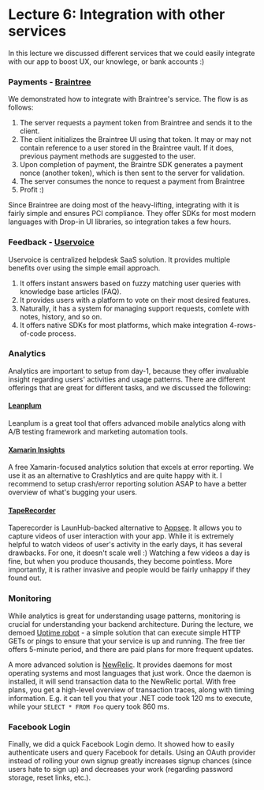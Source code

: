 # Lecture 6: Integration with other services
In this lecture we discussed different services that we could easily integrate with our app to boost UX, our knowlege, or bank accounts :)

### Payments - [Braintree](https://www.braintreepayments.com)
We demonstrated how to integrate with Braintree's service. The flow is as follows:

1. The server requests a payment token from Braintree and sends it to the client.
2. The client initializes the Braintree UI using that token. It may or may not contain reference to a user stored in the Braintree vault. If it does, previous payment methods are suggested to the user.
3. Upon completion of payment, the Braintre SDK generates a payment nonce (another token), which is then sent to the server for validation.
4. The server consumes the nonce to request a payment from Braintree
5. Profit :)

Since Braintree are doing most of the heavy-lifting, integrating with it is fairly simple and ensures PCI compliance. They offer SDKs for most modern languages with Drop-in UI libraries, so integration takes a few hours.

### Feedback - [Uservoice](http://uservoice.com)
Uservoice is centralized helpdesk SaaS solution. It provides multiple benefits over using the simple email approach.
1. It offers instant answers based on fuzzy matching user queries with knowledge base articles (FAQ).
2. It provides users with a platform to vote on their most desired features.
3. Naturally, it has a system for managing support requests, comlete with notes, history, and so on. 
4. It offers native SDKs for most platforms, which make integration 4-rows-of-code process.

### Analytics
Analytics are important to setup from day-1, because they offer invaluable insight regarding users' activities and usage patterns. There are different offerings that are great for different tasks, and we discussed the following:

#### [Leanplum](http://leanplum.com)
Leanplum is a great tool that offers advanced mobile analytics along with A/B testing framework and marketing automation tools.

#### [Xamarin Insights](http://insights.xamarin.com)
A free Xamarin-focused analytics solution that excels at error reporting. We use it as an alternative to Crashlytics and are quite happy with it. I recommend to setup crash/error reporting solution ASAP to have a better overview of what's bugging your users.

#### [TapeRecorder](http://taperecorder.io)
Taperecorder is LaunHub-backed alternative to [Appsee](https://www.appsee.com). It allows you to capture videos of user interaction with your app. While it is extremely helpful to watch videos of user's activity in the early days, it has several drawbacks. For one, it doesn't scale well :) Watching a few videos a day is fine, but when you produce thousands, they become pointless. More importantly, it is rather invasive and people would be fairly unhappy if they found out.

### Monitoring
While analytics is great for understanding usage patterns, monitoring is crucial for understanding your backend architecture. During the lecture, we demoed [Uptime robot](http://uptimerobot.com) - a simple solution that can execute simple HTTP GETs or pings to ensure that your service is up and running. The free tier offers 5-minute period, and there are paid plans for more frequent updates.

A more advanced solution is [NewRelic](http://newrelic.com). It provides daemons for most operating systems and most languages that just work. Once the daemon is installed, it will send transaction data to the NewRelic portal. With free plans, you get a high-level overview of transaction traces, along with timing information. E.g. it can tell you that your .NET code took 120 ms to execute, while your ```SELECT * FROM Foo``` query took 860 ms.

### Facebook Login
Finally, we did a quick Facebook Login demo. It showed how to easily authenticate users and query Facebook for details. Using an OAuth provider instead of rolling your own signup greatly increases signup chances (since users hate to sign up) and decreases your work (regarding password storage, reset links, etc.).